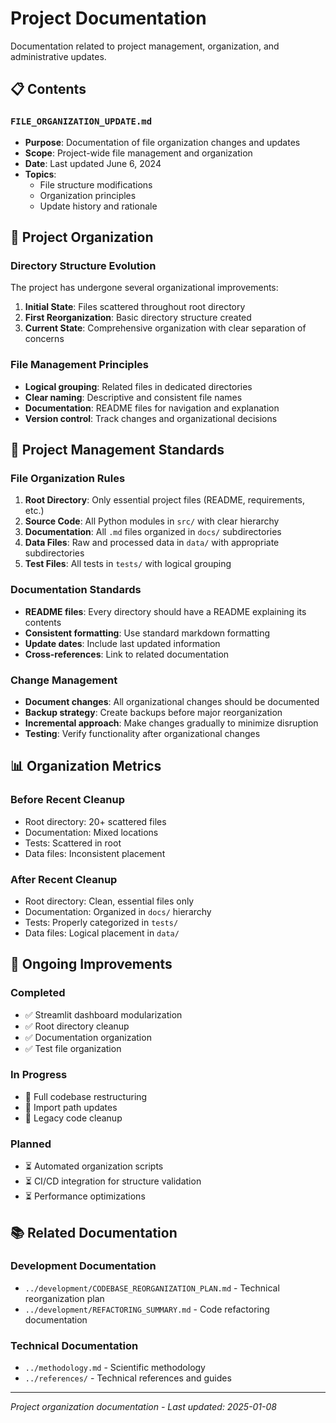 # Project Documentation

Documentation related to project management, organization, and administrative updates.

## 📋 Contents

### **`FILE_ORGANIZATION_UPDATE.md`**
- **Purpose**: Documentation of file organization changes and updates
- **Scope**: Project-wide file management and organization
- **Date**: Last updated June 6, 2024
- **Topics**:
  - File structure modifications
  - Organization principles
  - Update history and rationale

## 📁 Project Organization

### **Directory Structure Evolution**
The project has undergone several organizational improvements:

1. **Initial State**: Files scattered throughout root directory
2. **First Reorganization**: Basic directory structure created
3. **Current State**: Comprehensive organization with clear separation of concerns

### **File Management Principles**
- **Logical grouping**: Related files in dedicated directories
- **Clear naming**: Descriptive and consistent file names
- **Documentation**: README files for navigation and explanation
- **Version control**: Track changes and organizational decisions

## 🎯 Project Management Standards

### **File Organization Rules**
1. **Root Directory**: Only essential project files (README, requirements, etc.)
2. **Source Code**: All Python modules in `src/` with clear hierarchy
3. **Documentation**: All `.md` files organized in `docs/` subdirectories
4. **Data Files**: Raw and processed data in `data/` with appropriate subdirectories
5. **Test Files**: All tests in `tests/` with logical grouping

### **Documentation Standards**
- **README files**: Every directory should have a README explaining its contents
- **Consistent formatting**: Use standard markdown formatting
- **Update dates**: Include last updated information
- **Cross-references**: Link to related documentation

### **Change Management**
- **Document changes**: All organizational changes should be documented
- **Backup strategy**: Create backups before major reorganization
- **Incremental approach**: Make changes gradually to minimize disruption
- **Testing**: Verify functionality after organizational changes

## 📊 Organization Metrics

### **Before Recent Cleanup**
- Root directory: 20+ scattered files
- Documentation: Mixed locations
- Tests: Scattered in root
- Data files: Inconsistent placement

### **After Recent Cleanup**
- Root directory: Clean, essential files only
- Documentation: Organized in `docs/` hierarchy
- Tests: Properly categorized in `tests/`
- Data files: Logical placement in `data/`

## 🔄 Ongoing Improvements

### **Completed**
- ✅ Streamlit dashboard modularization
- ✅ Root directory cleanup
- ✅ Documentation organization
- ✅ Test file organization

### **In Progress**
- 🔄 Full codebase restructuring
- 🔄 Import path updates
- 🔄 Legacy code cleanup

### **Planned**
- ⏳ Automated organization scripts
- ⏳ CI/CD integration for structure validation
- ⏳ Performance optimizations

## 📚 Related Documentation

### **Development Documentation**
- `../development/CODEBASE_REORGANIZATION_PLAN.md` - Technical reorganization plan
- `../development/REFACTORING_SUMMARY.md` - Code refactoring documentation

### **Technical Documentation**
- `../methodology.md` - Scientific methodology
- `../references/` - Technical references and guides

---
*Project organization documentation - Last updated: 2025-01-08*